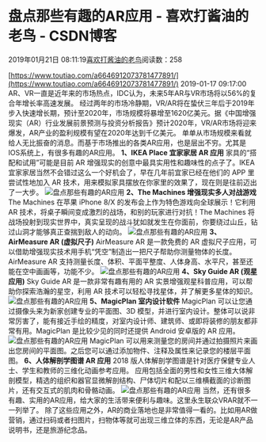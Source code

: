 
# 盘点那些有趣的AR应用 - 喜欢打酱油的老鸟 - CSDN博客


2019年01月21日 08:11:19[喜欢打酱油的老鸟](https://me.csdn.net/weixin_42137700)阅读数：258


[https://www.toutiao.com/a6646912073781477891/](https://www.toutiao.com/a6646912073781477891/)
2019-01-17 09:17:00
AR、VR一直是近年来的市场热点，IDC认为，未来5年AR与VR市场将以56%的复合年增长率高速发展。
经过两年的市场冷静期，VR/AR将在蛰伏三年后于2019年步入快速增长期，预计至2020年，市场规模将暴增至1620亿美元。据《中国增强现实（AR）行业发展前景预测与投资分析报告》预计2020年，VR/AR市场将迎来爆发，AR产业的盈利规模有望在2020年达到千亿美元。
单单从市场规模来看就给人无比振奋的消息。而基于市场推出的各类AR应用，也是层出不穷。尤其是IOS系统上，有很多有趣的AR应用。
**1、IKEA Place 宜家家居 AR 应用**
家具的“搭配和试用”可能是目前 AR 增强现实的创意中最具实用性和趣味性的点子了。IKEA 宜家家居当然不会错过这么一个好机会了，早在几年前宜家已经在他们的 APP 里尝试性地加入 AR 技术，用来模拟家具摆放在你家里的效果了，现在则是往前迈出了一大步。
![盘点那些有趣的AR应用](http://p1.pstatp.com/large/113e30007310cf54302f0)
**2、The Machines 增强现实多人对战游戏**
The Machines 在苹果 iPhone 8/X 的发布会上作为特色游戏向全球展示！它利用 AR 技术，将桌子瞬间变成激烈的战场，和别的玩家进行对抗！The Machines 将战场投射到现实世界中，真实呈现的战斗犹如就发生在你面前，你要绕过山丘，钻过山洞才能够真正查揣到敌人的动向。
![盘点那些有趣的AR应用](http://p1.pstatp.com/large/113e00007356fbfaffd7a)
**3、AirMeasure AR (虚拟尺子)**
AirMeasure AR 是一款免费的 AR 虚拟尺子应用，可以借助增强现实技术用手机“凭空”制造出一把尺子帮助你测量物体的长度。AirMeasure AR 支持测量长度、体积、平面平整度、人体身高、水平尺，甚至还能在空中画画等，功能不少。
![盘点那些有趣的AR应用](http://p9.pstatp.com/large/113e50007319f1c63f0e1)
**4、Sky Guide AR (观星应用)**
Sky Guide AR 是一款非常有趣有用的 AR 实景增强观星科普应用，可以帮助你探索浩瀚的星空，利用 AR 技术可以轻松寻找星体，并了解更多星体的知识。
![盘点那些有趣的AR应用](http://p9.pstatp.com/large/pgc-image/e4c08c8527214f6293020c8be46773f4)
**5、MagicPlan 室内设计软件**
MagicPlan 可以让您通过摄像头来为新家创建专业的平面图、3D 模型，并进行室内设计。整体可以说非常厉害了，能有接近手绘的精度，对室内设计师、建筑师、或即将装修的朋友都非常有用。MagicPlan 是比较少见的同时还提供 Android 安卓版的 AR 应用。
![盘点那些有趣的AR应用](http://p1.pstatp.com/large/113f3000732d7d308c344)
MagicPlan 可以用来测量您的房间并通过拍摄照片来画出您房间的平面图。之后您可以通过添加物件、注释及属性来记录您的楼层平面图。
**6、人体解剖学图谱 AR 应用**
2018 版人体解剖学图谱是针对医疗保健专业人士、学生和教师的三维化动画参考应用。 应用包括全面的男性和女性三维大体解剖模型，精选的组织和器官显微解剖结构、尸体切片和配以三维横截面的诊断图片，还有交互式的肌肉和骨骼动画。
![盘点那些有趣的AR应用](http://p1.pstatp.com/large/113e600073542a5604714)
当然，还有很多有趣、实用的AR应用，给大家的生活带来便利与趣味。这里永生联众VRAR就不一一列举了。
除了这些应用之外，AR的商业落地也是非常值得一看的。比如用AR做营销，通过扫码或者扫图片，扫物体等就可出现三维立体的东西，无论是AR产品说明书，还是旅游纪念品。


